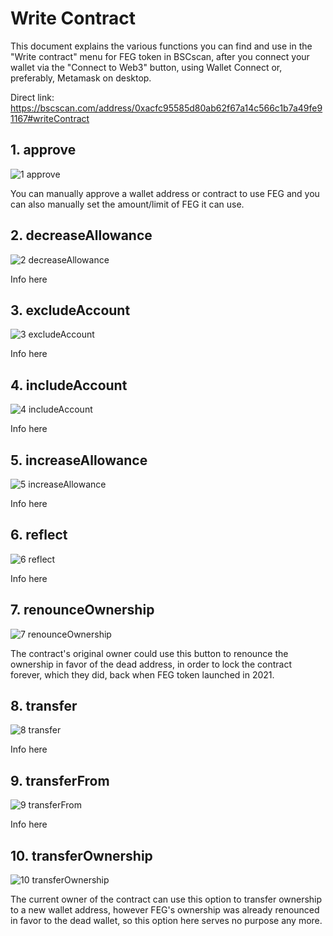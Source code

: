 # Write Contract

This document explains the various functions you can find and use in the "Write contract" menu for FEG token in BSCscan,
after you connect your wallet via the "Connect to Web3" button, using Wallet Connect or, preferably, Metamask on desktop.

Direct link: https://bscscan.com/address/0xacfc95585d80ab62f67a14c566c1b7a49fe91167#writeContract



## 1. approve

![1 approve](https://user-images.githubusercontent.com/102466559/165349319-daaa3dd1-5365-45e8-8cb9-b95ac8921367.png)

You can manually approve a wallet address or contract to use FEG and you can also manually set the amount/limit of FEG it can use.

## 2. decreaseAllowance

![2 decreaseAllowance](https://user-images.githubusercontent.com/102466559/165349402-5bd08692-213c-4adf-aebe-44b6fb925580.png)

Info here

## 3. excludeAccount

![3 excludeAccount](https://user-images.githubusercontent.com/102466559/165350180-64df5a5d-abc2-49b7-97a0-3ebe8188e1ad.png)

Info here

## 4. includeAccount

![4 includeAccount](https://user-images.githubusercontent.com/102466559/165350221-4ac6a2bc-1994-47a5-881b-bc0934d113c2.png)

Info here

## 5. increaseAllowance

![5 increaseAllowance](https://user-images.githubusercontent.com/102466559/165350268-0118452f-4d8d-43dd-8098-4345cd6227a0.png)

Info here

## 6. reflect

![6 reflect](https://user-images.githubusercontent.com/102466559/165350366-5f5758ab-72c6-4825-881a-8e13ee5a7e79.png)

Info here

## 7. renounceOwnership

![7 renounceOwnership](https://user-images.githubusercontent.com/102466559/165350444-0a3376f2-a392-4e28-a5ae-164af7f7af82.png)

The contract's original owner could use this button to renounce the ownership in favor of the dead address,
in order to lock the contract forever, which they did, back when FEG token launched in 2021.

## 8. transfer

![8 transfer](https://user-images.githubusercontent.com/102466559/165350786-6673992c-b6a3-4878-80f6-91d0a8e51997.png)

Info here

## 9. transferFrom

![9 transferFrom](https://user-images.githubusercontent.com/102466559/165350883-0773b226-a49a-425b-abd4-952b5edd92b4.png)

Info here

## 10. transferOwnership

![10 transferOwnership](https://user-images.githubusercontent.com/102466559/165350959-b214156d-6aac-47f5-acae-e9372023094e.png)

The current owner of the contract can use this option to transfer ownership to a new wallet address,
however FEG's ownership was already renounced in favor to the dead wallet, so this option here serves
no purpose any more.

